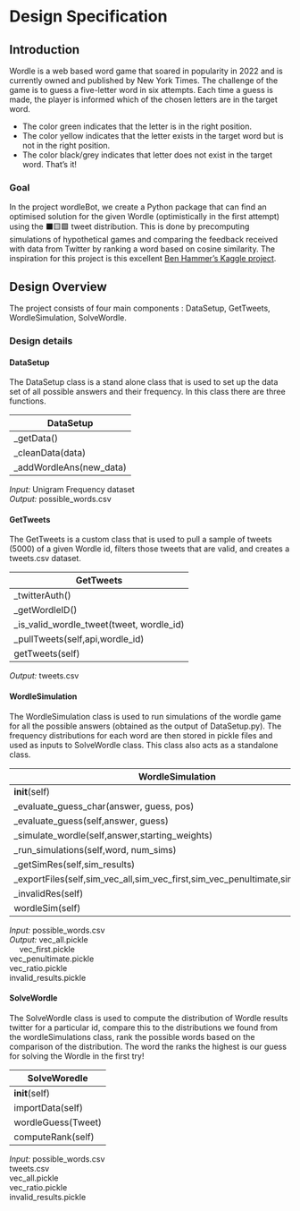 # Design Specification

## Introduction
Wordle is a web based word game that soared in popularity in 2022 and is currently owned and published by New York Times.
The challenge of the game is to guess a five-letter word in six attempts.
Each time a guess is made, the player is informed which of the chosen letters are in the target word.
- The color green indicates that the letter is in the right position.
- The color yellow indicates that the letter exists in the target word but is not in the right position.
- The color black/grey indicates that letter does not exist in the target word.
That’s it!

### Goal
In the project wordleBot, we create a Python package that can find an optimised solution for the given Wordle (optimistically in the first attempt) using the ⬛🟨🟩 tweet distribution.
This is done by precomputing simulations of hypothetical games and comparing the feedback received with data from Twitter by ranking a word based on cosine similarity. 
The inspiration for this project is this excellent [Ben Hammer’s Kaggle project](https://www.kaggle.com/benhamner/wordle-1-6).

## Design Overview

The project consists of four main components : DataSetup, GetTweets, WordleSimulation, SolveWordle.

### Design details

#### DataSetup
The DataSetup class is a stand alone class that is used to set up the data set of all possible answers and their frequency. In this class there are three functions. 

| DataSetup              |
|------------------------|
| \_getData()              |
| \_cleanData(data)        |
| \_addWordleAns(new_data) |

*Input:* Unigram Frequency dataset <br>
*Output:* possible_words.csv

#### GetTweets
The GetTweets is a custom class that is used to pull a sample of tweets (5000) of a given Wordle id, filters those tweets that are valid, and creates a tweets.csv dataset.

| GetTweets              |
|------------------------|
| \_twitterAuth()          |
| \_getWordleID()        |
| \_is_valid_wordle_tweet(tweet, wordle_id) |
| \_pullTweets(self,api,wordle_id) |
| getTweets(self) |

*Output:* tweets.csv

#### WordleSimulation
The WordleSimulation class is used to run simulations of the wordle game for all the possible answers (obtained as the output of DataSetup.py). The frequency distributions for each word are then stored in pickle files and used as inputs to SolveWordle class. This class also acts as a standalone class.

| WordleSimulation              |
|------------------------|
| __init__(self) |
| \_evaluate_guess_char(answer, guess, pos) |
| \_evaluate_guess(self,answer, guess) |
| \_simulate_wordle(self,answer,starting_weights) |
| \_run_simulations(self,word, num_sims) |
| \_getSimRes(self,sim_results) |
| \_exportFiles(self,sim_vec_all,sim_vec_first,sim_vec_penultimate,sim_vec_ratio) |
| \_invalidRes(self) |
| wordleSim(self) |

*Input:* possible_words.csv <br>
*Output:* vec_all.pickle <br>
          &emsp; vec_first.pickle <br>
          vec_penultimate.pickle <br>
          vec_ratio.pickle <br>
          invalid_results.pickle <br>

#### SolveWordle
The SolveWordle class is used to compute the distribution of Wordle results twitter for a particular id, compare this to the distributions we found from the wordleSimulations class, rank the possible words based on the comparison of the distribution. The word the ranks the highest is our guess for solving the Wordle in the first try!

| SolveWoredle              |
|------------------------|
| __init__(self) |
| importData(self) |
| wordleGuess(Tweet) |
| computeRank(self) |

*Input:* possible_words.csv <br>
         tweets.csv <br>
         vec_all.pickle <br>
         vec_ratio.pickle <br>
         invalid_results.pickle <br>




